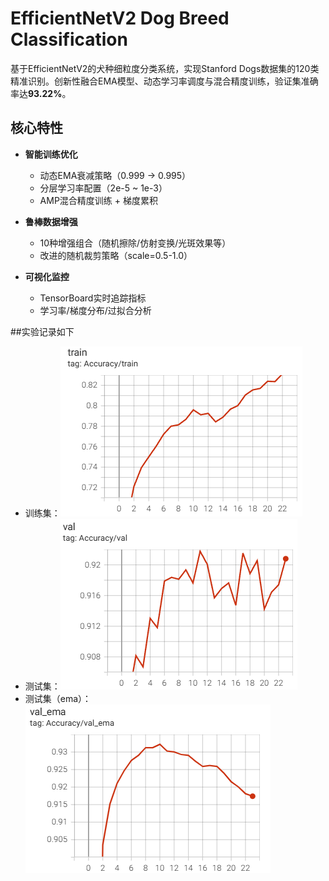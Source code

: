# EfficientNetV2 Dog Breed Classification 

基于EfficientNetV2的犬种细粒度分类系统，实现Stanford Dogs数据集的120类精准识别。创新性融合EMA模型、动态学习率调度与混合精度训练，验证集准确率达**93.22%**。

##  核心特性

- **智能训练优化**
  -  动态EMA衰减策略（0.999 → 0.995）
  -  分层学习率配置（2e-5 ~ 1e-3）
  -  AMP混合精度训练 + 梯度累积

- **鲁棒数据增强**
  -  10种增强组合（随机擦除/仿射变换/光斑效果等）
  -  改进的随机裁剪策略（scale=0.5-1.0）

- **可视化监控**
  -  TensorBoard实时追踪指标
  -  学习率/梯度分布/过拟合分析

 ##实验记录如下
  -  训练集：![image](https://github.com/Qianggggggggg/code/blob/main/record/train.png)
  -  测试集：![image](https://github.com/Qianggggggggg/code/blob/main/record/val.png)
  -  测试集（ema）：![image](https://github.com/Qianggggggggg/code/blob/main/record/val_ema.png)
